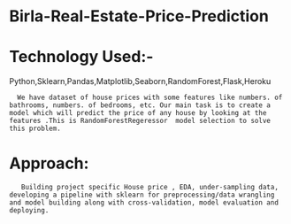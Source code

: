 # Birla-Real-Estate-Price-Prediction

# Technology Used:- 
Python,Sklearn,Pandas,Matplotlib,Seaborn,RandomForest,Flask,Heroku

      We have dataset of house prices with some features like numbers. of bathrooms, numbers. of bedrooms, etc. Our main task is to create a model which will predict the price of any house by looking at the features .This is RandomForestRegeressor  model selection to solve this problem.


   # Approach:
       Building project specific House price , EDA, under-sampling data, developing a pipeline with sklearn for preprocessing/data wrangling and model building along with cross-validation, model evaluation and  deploying.
 
